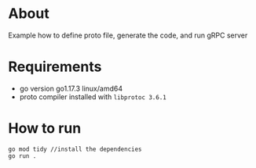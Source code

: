 # About
Example how to define proto file, generate the code, and run gRPC server
# Requirements
- go version go1.17.3 linux/amd64
- proto compiler installed with `libprotoc 3.6.1`
# How to run
```
go mod tidy //install the dependencies
go run .
```
